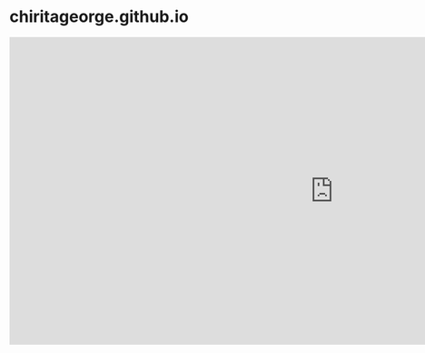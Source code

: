 # chiritageorge.github.io

<iframe title="asdas" width="1140" height="541.25" src="https://app.powerbi.com/reportEmbed?reportId=d39f2920-39df-4367-8691-6f585f8629b7&autoAuth=true&ctid=4724250b-e734-4cee-8732-e9d12fad093d" frameborder="0" allowFullScreen="true"></iframe>
